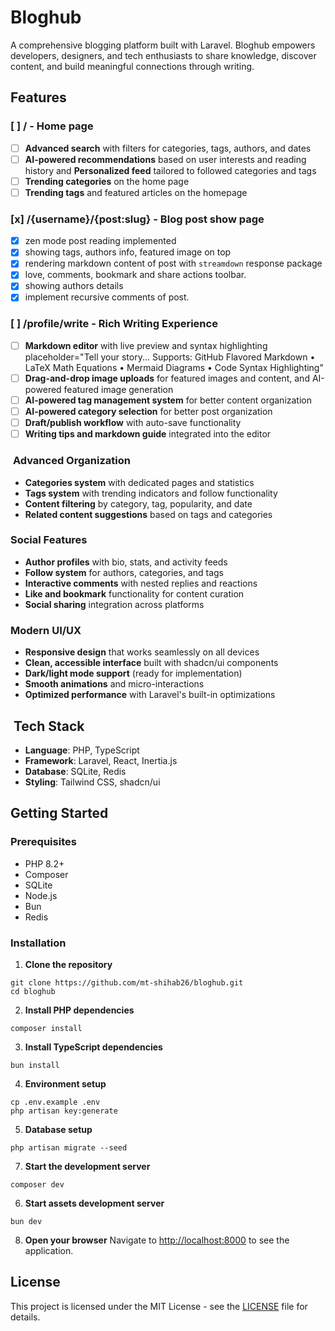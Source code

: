 # Bloghub

A comprehensive blogging platform built with Laravel. Bloghub empowers developers, designers, and tech enthusiasts to share knowledge, discover content, and build meaningful connections through writing.

## Features

### [ ] / - Home page

- [ ] **Advanced search** with filters for categories, tags, authors, and dates
- [ ] **AI-powered recommendations** based on user interests and reading history and **Personalized feed** tailored to followed categories and tags
- [ ] **Trending categories** on the home page
- [ ] **Trending tags** and featured articles on the homepage

### [x] /{username}/{post:slug} - Blog post show page

- [x] zen mode post reading implemented
- [x] showing tags, authors info, featured image on top
- [x] rendering markdown content of post with `streamdown` response package
- [x] love, comments, bookmark and share actions toolbar.
- [x] showing authors details
- [x] implement recursive comments of post.

### [ ] /profile/write - Rich Writing Experience

- [ ] **Markdown editor** with live preview and syntax highlighting
      placeholder="Tell your story... Supports: GitHub Flavored Markdown • LaTeX Math Equations • Mermaid Diagrams • Code Syntax Highlighting"
- [ ] **Drag-and-drop image uploads** for featured images and content, and AI-powered featured image generation
- [ ] **AI-powered tag management system** for better content organization
- [ ] **AI-powered category selection** for better post organization
- [ ] **Draft/publish workflow** with auto-save functionality
- [ ] **Writing tips and markdown guide** integrated into the editor

### ️ **Advanced Organization**

- **Categories system** with dedicated pages and statistics
- **Tags system** with trending indicators and follow functionality
- **Content filtering** by category, tag, popularity, and date
- **Related content suggestions** based on tags and categories

### **Social Features**

- **Author profiles** with bio, stats, and activity feeds
- **Follow system** for authors, categories, and tags
- **Interactive comments** with nested replies and reactions
- **Like and bookmark** functionality for content curation
- **Social sharing** integration across platforms

### **Modern UI/UX**

- **Responsive design** that works seamlessly on all devices
- **Clean, accessible interface** built with shadcn/ui components
- **Dark/light mode support** (ready for implementation)
- **Smooth animations** and micro-interactions
- **Optimized performance** with Laravel's built-in optimizations

## ️ Tech Stack

- **Language**: PHP, TypeScript
- **Framework**: Laravel, React, Inertia.js
- **Database**: SQLite, Redis
- **Styling**: Tailwind CSS, shadcn/ui

## Getting Started

### Prerequisites

- PHP 8.2+
- Composer
- SQLite
- Node.js
- Bun
- Redis

### Installation

1. **Clone the repository**

```shellscript
git clone https://github.com/mt-shihab26/bloghub.git
cd bloghub
```

2. **Install PHP dependencies**

```shellscript
composer install
```

3. **Install TypeScript dependencies**

```shellscript
bun install
```

4. **Environment setup**

```shellscript
cp .env.example .env
php artisan key:generate
```

5. **Database setup**

```shellscript
php artisan migrate --seed
```

7. **Start the development server**

```shellscript
composer dev
```

6. **Start assets development server**

```shellscript
bun dev
```

8. **Open your browser**
   Navigate to [http://localhost:8000](http://localhost:8000) to see the application.

## License

This project is licensed under the MIT License - see the [LICENSE](LICENSE) file for details.

